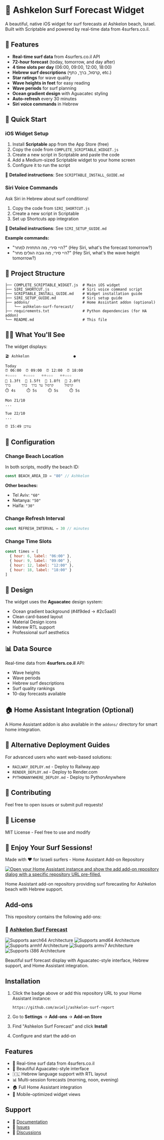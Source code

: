 # 🌊 Ashkelon Surf Forecast Widget

A beautiful, native iOS widget for surf forecasts at Ashkelon beach, Israel. Built with Scriptable and powered by real-time data from 4surfers.co.il.

## 📱 Features

- **Real-time surf data** from 4surfers.co.il API
- **72-hour forecast** (today, tomorrow, and day after)
- **4 time slots per day** (06:00, 09:00, 12:00, 18:00)
- **Hebrew surf descriptions** (קרסול, ברך, כתף, etc.)
- **Star ratings** for wave quality
- **Wave heights in feet** for easy reading
- **Wave periods** for surf planning
- **Ocean gradient design** with Aguacatec styling
- **Auto-refresh** every 30 minutes
- **Siri voice commands** in Hebrew

## 🚀 Quick Start

### iOS Widget Setup

1. Install **Scriptable** app from the App Store (free)
2. Copy the code from `COMPLETE_SCRIPTABLE_WIDGET.js`
3. Create a new script in Scriptable and paste the code
4. Add a Medium-sized Scriptable widget to your home screen
5. Configure it to run the script

📖 **Detailed instructions**: See `SCRIPTABLE_INSTALL_GUIDE.md`

### Siri Voice Commands

Ask Siri in Hebrew about surf conditions!

1. Copy the code from `SIRI_SHORTCUT.js`
2. Create a new script in Scriptable
3. Set up Shortcuts app integration

📖 **Detailed instructions**: See `SIRI_SETUP_GUIDE.md`

**Example commands:**
- "היי סירי, מה התחזית למחר?" (Hey Siri, what's the forecast tomorrow?)
- "היי סירי, מה גובה הגלים מחר?" (Hey Siri, what's the wave height tomorrow?)

## 📂 Project Structure

```
├── COMPLETE_SCRIPTABLE_WIDGET.js  # Main iOS widget
├── SIRI_SHORTCUT.js               # Siri voice command script
├── SCRIPTABLE_INSTALL_GUIDE.md    # Widget installation guide
├── SIRI_SETUP_GUIDE.md            # Siri setup guide
├── addons/                        # Home Assistant addon (optional)
│   └── ashkelon-surf-forecast/
├── requirements.txt               # Python dependencies (for HA addon)
└── README.md                      # This file
```

## 🏄‍♂️ What You'll See

The widget displays:

```
🏖️ Ashkelon                    ●

Today
⏰ 06:00  ⏰ 09:00  ⏰ 12:00  ⏰ 18:00
⭐☆☆☆☆   ⭐☆☆☆☆   ⭐⭐☆☆☆   ⭐⭐☆☆☆
🌊 1.3ft  🌊 1.5ft  🌊 1.8ft  🌊 2.0ft
קרסול     קרסול עד ברך  ברך     ברך
⏱️ 4s     ⏱️ 5s     ⏱️ 5s     ⏱️ 5s

Mon 21/10
...

Tue 22/10
...

⏰ עודכן 15:49
```

## 🔧 Configuration

### Change Beach Location

In both scripts, modify the beach ID:

```javascript
const BEACH_AREA_ID = "80" // Ashkelon
```

**Other beaches:**
- Tel Aviv: `"60"`
- Netanya: `"50"`
- Haifa: `"30"`

### Change Refresh Interval

```javascript
const REFRESH_INTERVAL = 30 // minutes
```

### Change Time Slots

```javascript
const times = [
  { hour: 6, label: "06:00" },
  { hour: 9, label: "09:00" },
  { hour: 12, label: "12:00" },
  { hour: 18, label: "18:00" }
]
```

## 🎨 Design

The widget uses the **Aguacatec** design system:
- Ocean gradient background (#4f9ded → #2c5aa0)
- Clean card-based layout
- Material Design icons
- Hebrew RTL support
- Professional surf aesthetics

## 📊 Data Source

Real-time data from **4surfers.co.il** API:
- Wave heights
- Wave periods
- Hebrew surf descriptions
- Surf quality rankings
- 10-day forecasts available

## 🏠 Home Assistant Integration (Optional)

A Home Assistant addon is also available in the `addons/` directory for smart home integration.

## 📝 Alternative Deployment Guides

For advanced users who want web-based solutions:
- `RAILWAY_DEPLOY.md` - Deploy to Railway.app
- `RENDER_DEPLOY.md` - Deploy to Render.com
- `PYTHONANYWHERE_DEPLOY.md` - Deploy to PythonAnywhere

## 🤝 Contributing

Feel free to open issues or submit pull requests!

## 📄 License

MIT License - Feel free to use and modify

## 🌊 Enjoy Your Surf Sessions!

Made with ❤️ for Israeli surfers - Home Assistant Add-on Repository

[![Open your Home Assistant instance and show the add add-on repository dialog with a specific repository URL pre-filled.](https://my.home-assistant.io/badges/supervisor_add_addon_repository.svg)](https://my.home-assistant.io/redirect/supervisor_add_addon_repository/?repository_url=https%3A%2F%2Fgithub.com%2Favielj%2Fashkelon-surf-report)

Home Assistant add-on repository providing surf forecasting for Ashkelon beach with Hebrew support.

## Add-ons

This repository contains the following add-ons:

### 🌊 [Ashkelon Surf Forecast](addons/ashkelon-surf-forecast/)

![Supports aarch64 Architecture][aarch64-shield]
![Supports amd64 Architecture][amd64-shield] 
![Supports armhf Architecture][armhf-shield]
![Supports armv7 Architecture][armv7-shield]
![Supports i386 Architecture][i386-shield]

Beautiful surf forecast display with Aguacatec-style interface, Hebrew support, and Home Assistant integration.

## Installation

1. Click the badge above or add this repository URL to your Home Assistant instance:
   ```
   https://github.com/avielj/ashkelon-surf-report
   ```

2. Go to **Settings** → **Add-ons** → **Add-on Store**
3. Find "Ashkelon Surf Forecast" and click **Install**
4. Configure and start the add-on

## Features

- 🌊 Real-time surf data from 4surfers.co.il
- 🎨 Beautiful Aguacatec-style interface 
- 🇮🇱 Hebrew language support with RTL layout
- 📊 Multi-session forecasts (morning, noon, evening)
- 🏠 Full Home Assistant integration
- 📱 Mobile-optimized widget views

## Support

- 📖 [Documentation](addons/ashkelon-surf-forecast/README.md)
- 🐛 [Issues](https://github.com/avielj/ashkelon-surf-report/issues)
- 💬 [Discussions](https://github.com/avielj/ashkelon-surf-report/discussions)

[aarch64-shield]: https://img.shields.io/badge/aarch64-yes-green.svg
[amd64-shield]: https://img.shields.io/badge/amd64-yes-green.svg
[armhf-shield]: https://img.shields.io/badge/armhf-yes-green.svg
[armv7-shield]: https://img.shields.io/badge/armv7-yes-green.svg
[i386-shield]: https://img.shields.io/badge/i386-yes-green.svg